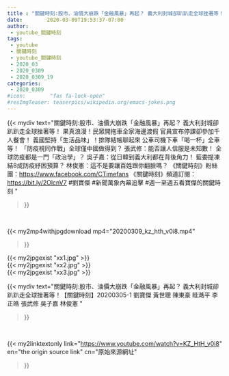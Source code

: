 ```yaml
---
title : "關鍵時刻:股市、油價大崩跌「金融風暴」再起？ 義大利封城卻趴趴走全球挫著等！【關鍵時刻】20200305-1 劉寶傑 黃世聰 陳東豪 眭澔平 李正皓 張武修 吳子嘉 林俊憲 "
date:        2020-03-09T19:53:37-07:00
author:
 - youtube_關鍵時刻
tags:
 - youtube
 - 關鍵時刻
 - youtube_關鍵時刻
 - 2020_03
 - 2020_0309
 - 2020_0309_19
categories:
 - 2020_0309
#icon:        "fas fa-lock-open"
#resImgTeaser: teaserpics/wikipedia.org/emacs-jokes.png
---
```


{{< mydiv text="關鍵時刻:股市、油價大崩跌「金融風暴」再起？ 義大利封城卻趴趴走全球挫著等！ 果真浪漫！民眾開拖車全家海邊渡假 官員宣布停課卻參加千人餐會！ 義國堅持「生活品味」！排隊結帳聊起來 公車司機下車「喝一杯」全車等！ 「防疫視同作戰」全球僅中國做得到？ 張武修：能否讓人信服是未知數！ 全球防疫都是一門「政治學」？ 吳子嘉：從日韓到義大利都在背後角力！ 藍委提凍結8成防疫紓困預算？ 林俊憲：這不是要讓百姓跟你翻臉嗎？  《關鍵時刻》粉絲團：https://www.facebook.com/CTimefans 《關鍵時刻》頻道訂閱：https://bit.ly/2OlcnV7  #劉寶傑 #新聞萬象內幕追擊 #週一至週五看寶傑的關鍵時刻 "
>}}
<br>


{{< my2mp4withjpgdownload mp4="20200309_kz_hth_v0i8.mp4"
>}}

{{< my2jpgexist "xx1.jpg" >}}<br>
{{< my2jpgexist "xx2.jpg" >}}<br>
{{< my2jpgexist "xx3.jpg" >}}<br>



{{< mydiv text="關鍵時刻:股市、油價大崩跌「金融風暴」再起？ 義大利封城卻趴趴走全球挫著等！【關鍵時刻】20200305-1 劉寶傑 黃世聰 陳東豪 眭澔平 李正皓 張武修 吳子嘉 林俊憲 "
>}}
<br>

{{< my2linktextonly link="https://www.youtube.com/watch?v=KZ_HtH_v0i8"
en="the origin source link" cn="原始來源網址"
>}}


<br>

